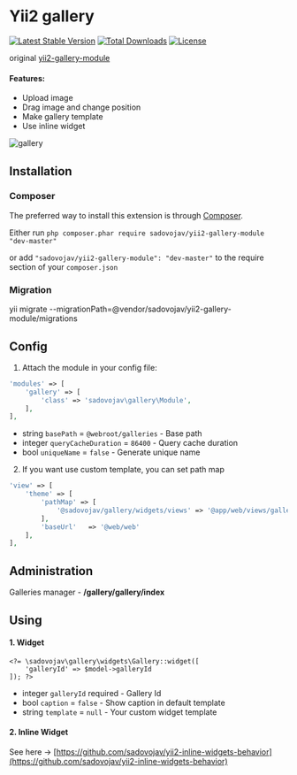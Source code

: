 # Yii2 gallery

[![Latest Stable Version](https://poser.pugx.org/zacksleo/yii2-gallery/version)](https://packagist.org/packages/zacksleo/yii2-gallery)
[![Total Downloads](https://poser.pugx.org/zacksleo/yii2-gallery/downloads)](https://packagist.org/packages/zacksleo/yii2-gallery)
[![License](https://poser.pugx.org/zacksleo/yii2-gallery/license)](https://packagist.org/packages/zacksleo/yii2-gallery)

original [yii2-gallery-module](https://github.com/sadovojav/yii2-gallery-module)

#### Features:
- Upload image
- Drag image and change position
- Make gallery template
- Use inline widget

![gallery](https://cloud.githubusercontent.com/assets/9282021/10119704/7a006796-64a5-11e5-8b3c-51046cb05f7b.jpg)

## Installation

### Composer

The preferred way to install this extension is through [Composer](http://getcomposer.org/).

Either run ```php composer.phar require sadovojav/yii2-gallery-module "dev-master"```

or add ```"sadovojav/yii2-gallery-module": "dev-master"``` to the require section of your ```composer.json```

### Migration

yii migrate --migrationPath=@vendor/sadovojav/yii2-gallery-module/migrations

## Config

1. Attach the module in your config file:

```php
'modules' => [
    'gallery' => [
        'class' => 'sadovojav\gallery\Module',
    ],
],
```
- string `basePath` = `@webroot/galleries` - Base path
- integer `queryCacheDuration` = `86400` - Query cache duration
- bool `uniqueName` = `false` - Generate unique name

2. If you want use custom template, you can set path map

```php
'view' => [
	'theme' => [
		'pathMap' => [
			'@sadovojav/gallery/widgets/views' => '@app/web/views/gallery'
		],
		'baseUrl'   => '@web/web'
	],
],
```

## Administration

Galleries manager - **/gallery/gallery/index**

## Using

#### 1. Widget

~~~
<?= \sadovojav\gallery\widgets\Gallery::widget([
    'galleryId' => $model->galleryId
]); ?>
~~~

- integer `galleryId` required - Gallery Id
- bool `caption` = `false` - Show caption in default template
- string `template` = `null` - Your custom widget template


#### 2. Inline Widget

See here -> [https://github.com/sadovojav/yii2-inline-widgets-behavior](https://github.com/sadovojav/yii2-inline-widgets-behavior)
